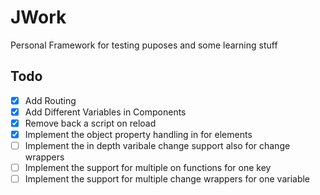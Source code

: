 # JWork
Personal Framework for testing puposes and some learning stuff

## Todo

* [x] Add Routing
* [x] Add Different Variables in Components
* [x] Remove back a script on reload
* [x] Implement the object property handling in for elements
* [ ] Implement the in depth varibale change support also for change wrappers
* [ ] Implement the support for multiple on functions for one key
* [ ] Implement the support for multiple change wrappers for one variable